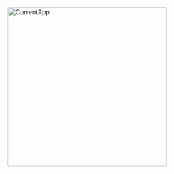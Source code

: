 <img width="357" alt="CurrentApp" src="https://github.com/user-attachments/assets/e687453e-4235-438d-b43c-ac666f292b07">

